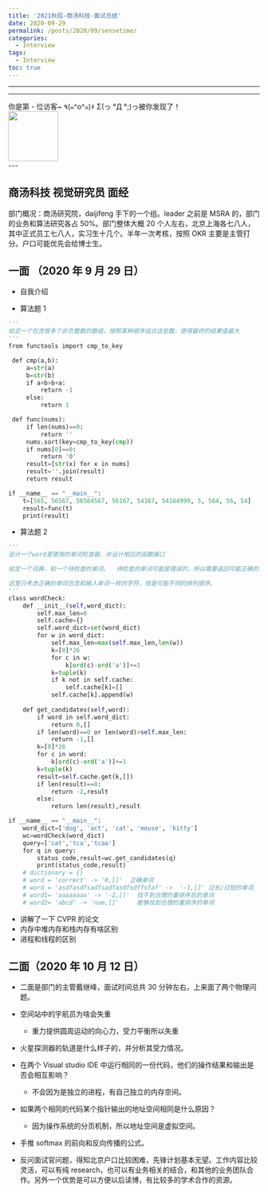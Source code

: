 ```yaml
---
title: '2021秋招-商汤科技-面试总结'
date: 2020-09-29
permalink: /posts/2020/09/sensetime/
categories:
  - Interview
tags:
  - Interview
toc: true
---
```


---

---

<div>
<div class="button01">
      <visited_a href="#" display:inline>你是第<span data-hk-page="current"> - </span>位访客~</visited_a>
      <visited_p class="top">٩(๑^o^๑)۶</visited_p>
      <visited_p class="bottom">Σ(っ °Д °;)っ被你发现了！</visited_p>
</div>
<img align="center" width="100" src="{{ site.url }}/images/static/take_me.gif" alt="" display:inline>
</div>
---

## 商汤科技 视觉研究员 面经

部门概况：商汤研究院，daijifeng 手下的一个组。leader 之前是 MSRA 的，部门的业务和算法研究各占 50%。部门整体大概 20 个人左右，北京上海各七八人，其中正式员工七八人，实习生十几个。半年一次考核，按照 OKR 主要是主管打分。户口可能优先会给博士生。

## 一面 （2020 年 9 月 29 日）

- 自我介绍

- 算法题 1

```python
'''
给定一个包含很多个非负整数的数组，按照某种顺序组合这些数，使得最终的结果值最大
'''
from functools import cmp_to_key

 def cmp(a,b):
     a=str(a)
     b=str(b)
     if a+b>b+a:
         return -1
     else:
         return 1

 def func(nums):
     if len(nums)==0:
         return ''
     nums.sort(key=cmp_to_key(cmp))
     if nums[0]==0:
         return '0'
     result=[str(x) for x in nums]
     result=''.join(result)
     return result

if __name__ == "__main__":
    t=[565, 56567, 56564567, 56167, 54167, 54164999, 5, 564, 56, 54]
    result=func(t)
    print(result)

```

- 算法题 2

```python
'''
设计一个word里使用的单词检查器，并设计相应的函数接口

给定一个词典，和一个待检查的单词。  待检查的单词可能是错误的，所以需要返回可能正确的单词。

这里只考虑正确的单词包含和输入单词一样的字符，但是可能不同的排列顺序。
'''
class wordCheck:
    def __init__(self,word_dict):
        self.max_len=0
        self.cache={}
        self.word_dict=set(word_dict)
        for w in word_dict:
            self.max_len=max(self.max_len,len(w))
            k=[0]*26
            for c in w:
                k[ord(c)-ord('a')]+=1
            k=tuple(k)
            if k not in self.cache:
                self.cache[k]=[]
            self.cache[k].append(w)
    
    def get_candidates(self,word):
        if word in self.word_dict:
            return 0,[]
        if len(word)==0 or len(word)>self.max_len:
            return -1,[]
        k=[0]*26
        for c in word:
            k[ord(c)-ord('a')]+=1
        k=tuple(k)
        result=self.cache.get(k,[])
        if len(result)==0:
            return -2,result
        else:
            return len(result),result

if __name__ == "__main__":
    word_dict=['dog', 'act', 'cat', 'mouse', 'kitty']
    wc=wordCheck(word_dict)
    query=['cat','tca','tcaa']
    for q in query:
        status_code,result=wc.get_candidates(q)
        print(status_code,result)
    # dictionary = {}
    # word = 'correct' -> '0,[]'  正确单词
    # word = 'asdfasdfsadfsadfasdfsdffsfaf' ->  '-1,[]' 过长/过短的单词
    # word1= 'aaaaaaaa' -> '-2,[]'  找不到合理的重排序后的单词
    # word2= 'abcd' -> 'num,[]'     能够找到合理的重排序的单词
```

- 讲解了一下 CVPR 的论文
- 内存中堆内存和栈内存有啥区别
- 进程和线程的区别

## 二面（2020 年 10 月 12 日）

- 二面是部门的主管戴继峰，面试时间总共 30 分钟左右，上来面了两个物理问题。

- 空间站中的宇航员为啥会失重

  - 重力提供圆周运动的向心力，受力平衡所以失重

- 火星探测器的轨道是什么样子的，并分析其受力情况。

- 在两个 Visual studio IDE 中运行相同的一份代码，他们的操作结果和输出是否会相互影响？

  - 不会因为是独立的进程，有自己独立的内存空间。

- 如果两个相同的代码某个指针输出的地址空间相同是什么原因？

  - 因为操作系统的分页机制，所以地址空间是虚拟空间。

- 手推 softmax 的前向和反向传播的公式。

- 反问面试官问题，得知北京户口比较困难，先锋计划基本无望。工作内容比较灵活，可以有纯 research，也可以有业务相关的结合，和其他的业务团队合作。另外一个优势是可以方便以后读博，有比较多的学术合作的资源。

<div data-hk-top-pages="5"> </div>
